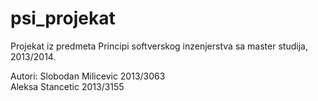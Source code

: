 psi_projekat
============

Projekat iz predmeta Principi softverskog inzenjerstva sa master studija, 2013/2014.

Autori: 
Slobodan Milicevic 2013/3063  
Aleksa Stancetic 2013/3155
